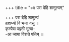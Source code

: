 +++
title = "०४ परा देहि शामूल्यम्"

+++
परा देहि शामूल्यं  
ब्रह्मभ्यो वि भजा वसु ।  
कृत्यैषा पद्वती भूत्वा-  
-आ जाया विशते पतिम् ॥